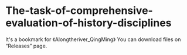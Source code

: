 # The-task-of-comprehensive-evaluation-of-history-disciplines
It's a  bookmark for 《Alongtheriver_QingMing》
You can download files on “Releases” page.
